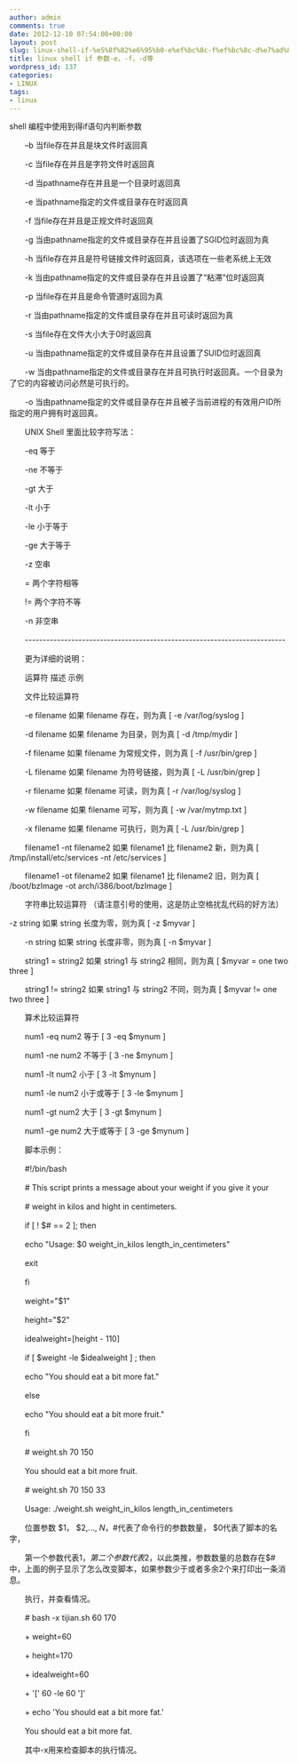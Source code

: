 ```yaml
---
author: admin
comments: true
date: 2012-12-10 07:54:00+00:00
layout: post
slug: linux-shell-if-%e5%8f%82%e6%95%b0-e%ef%bc%8c-f%ef%bc%8c-d%e7%ad%89
title: linux shell if 参数-e，-f，-d等
wordpress_id: 137
categories:
- LINUX
tags:
- linux
---
```





shell 编程中使用到得if语句内判断参数




　　–b 当file存在并且是块文件时返回真




　　-c 当file存在并且是字符文件时返回真




　　-d 当pathname存在并且是一个目录时返回真




　　-e 当pathname指定的文件或目录存在时返回真




　　-f 当file存在并且是正规文件时返回真




　　-g 当由pathname指定的文件或目录存在并且设置了SGID位时返回为真




　　-h 当file存在并且是符号链接文件时返回真，该选项在一些老系统上无效




　　-k 当由pathname指定的文件或目录存在并且设置了“粘滞”位时返回真




　　-p 当file存在并且是命令管道时返回为真




　　-r 当由pathname指定的文件或目录存在并且可读时返回为真




　　-s 当file存在文件大小大于0时返回真




　　-u 当由pathname指定的文件或目录存在并且设置了SUID位时返回真




　　-w 当由pathname指定的文件或目录存在并且可执行时返回真。一个目录为了它的内容被访问必然是可执行的。




　　-o 当由pathname指定的文件或目录存在并且被子当前进程的有效用户ID所指定的用户拥有时返回真。




　　UNIX Shell 里面比较字符写法：




　　-eq 等于




　　-ne 不等于




　　-gt 大于




　　-lt 小于




　　-le 小于等于




　　-ge 大于等于




　　-z 空串




　　= 两个字符相等




　　!= 两个字符不等




　　-n 非空串




　　-------------------------------------------------------------------------




　　更为详细的说明：




　　运算符 描述 示例




　　文件比较运算符




　　-e filename 如果 filename 存在，则为真 [ -e /var/log/syslog ]




　　-d filename 如果 filename 为目录，则为真 [ -d /tmp/mydir ]




　　-f filename 如果 filename 为常规文件，则为真 [ -f /usr/bin/grep ]




　　-L filename 如果 filename 为符号链接，则为真 [ -L /usr/bin/grep ]




　　-r filename 如果 filename 可读，则为真 [ -r /var/log/syslog ]




　　-w filename 如果 filename 可写，则为真 [ -w /var/mytmp.txt ]




　　-x filename 如果 filename 可执行，则为真 [ -L /usr/bin/grep ]




　　filename1 -nt filename2 如果 filename1 比 filename2 新，则为真 [ /tmp/install/etc/services -nt /etc/services ]




　　filename1 -ot filename2 如果 filename1 比 filename2 旧，则为真 [ /boot/bzImage -ot arch/i386/boot/bzImage ]




　　字符串比较运算符 （请注意引号的使用，这是防止空格扰乱代码的好方法）




-z string 如果 string 长度为零，则为真 [ -z $myvar ]




　　-n string 如果 string 长度非零，则为真 [ -n $myvar ]




　　string1 = string2 如果 string1 与 string2 相同，则为真 [ $myvar = one two three ]




　　string1 != string2 如果 string1 与 string2 不同，则为真 [ $myvar != one two three ]




　　算术比较运算符




　　num1 -eq num2 等于 [ 3 -eq $mynum ]




　　num1 -ne num2 不等于 [ 3 -ne $mynum ]




　　num1 -lt num2 小于 [ 3 -lt $mynum ]




　　num1 -le num2 小于或等于 [ 3 -le $mynum ]




　　num1 -gt num2 大于 [ 3 -gt $mynum ]




　　num1 -ge num2 大于或等于 [ 3 -ge $mynum ]




　　脚本示例：




　　#!/bin/bash




　　# This script prints a message about your weight if you give it your




　　# weight in kilos and hight in centimeters.




　　if [ ! $# == 2 ]; then




　　echo "Usage: $0 weight_in_kilos length_in_centimeters"




　　exit




　　fi




　　weight="$1"




　　height="$2"




　　idealweight=$[$height - 110]




　　if [ $weight -le $idealweight ] ; then




　　echo "You should eat a bit more fat."




　　else




　　echo "You should eat a bit more fruit."




　　fi




　　# weight.sh 70 150




　　You should eat a bit more fruit.




　　# weight.sh 70 150 33




　　Usage: ./weight.sh weight_in_kilos length_in_centimeters




　　位置参数 $1， $2,..., $N，$#代表了命令行的参数数量， $0代表了脚本的名字，




　　第一个参数代表$1，第二个参数代表$2，以此类推，参数数量的总数存在$#中，上面的例子显示了怎么改变脚本，如果参数少于或者多余2个来打印出一条消息。




　　执行，并查看情况。




　　# bash -x tijian.sh 60 170




　　+ weight=60




　　+ height=170




　　+ idealweight=60




　　+ '[' 60 -le 60 ']'




　　+ echo 'You should eat a bit more fat.'




　　You should eat a bit more fat.




　　其中-x用来检查脚本的执行情况。



